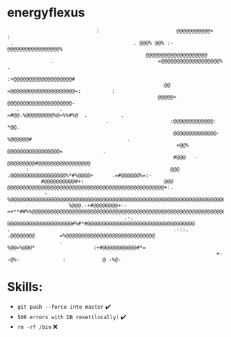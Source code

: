 # energyflexus
                                 :                         @@@@@@@@@@@+              :                               
     .                                       . @@@% @@% :-@@@@@@@@@@@@@@@@@%                                          
                                                 @@@@@@@@@@@@@@@@@@@@                                                 
                  .                                  =@@@@@@@@@@@@@@@@@@@%                          .                  
                                                        :+@@@@@@@@@@@@@@@@@@@#                                        
                                                       @@ =@@@@@@@@@@@@@@@@@@@@@=:          :                         
                                                     @@@@@+   @@@@@@@@@@@@@@@@@@@@@-                                  
       .             .                                 =#@@.%@@@@@@@@@%@=%%#%@  .           .                          
                                    .                    :@@@@@@@@@@@@@:      *@@.                                    
                                                          @@@@@@@@@@@@@@- %@@@@@@#                               .     
                                                           +@@% @@@@@@@@@@@@@@@@@=             .                      
                                                          #@@@   -@@@@@@@@@#@@@@@@@@@@@@@@@@@                         
          :                                              @@@    .@@@@@@@@@@@@@@@@@@%*#%@@@@+      .=#@@@@@@%=:-       
               #@@@@@@@@@@#+:                          @@@    @@@@@@@@@@@@@@@@@@@@@@@@@@@@@@@@@@@@@@@@@@@@@@@@@@@+:.  
                -%@@@@@@@@@@@@@@@@@@@@@@@@@@@@@@@@@@@@@@@@@@@@@@@@@@@@@@@@@@@@@@@@@@@@@@@@@@@@@@@@@@@@@@@@@@@@@@@@%+++
                        %@@@.-+#@@@@@@@@+--=+**##%%@@@@@@@@@@@@@@@@@@@@@@@@@@@@@@@@@@@@@@@@@@@@@@@@@@@@@@@@@@@@@@@@@@@
                                          .-.            @@@@@@@@@@@@@@@@@@@@@#%#*#@@@@@@@@@@@@@@@@@@@@@@@@@@@@@@@@@@@
    .                                                     .-::.       .@@@@@@@@        =%@@@@@@@@@@@@@@@@@@@@@@@@@@@@@
                     .                                                 %@@=%@@@*                   :+#@@@@@@@@@@@#*=  
                                                                        +-  -@%-              :            @ -%@-   

# Skills:
- `git push --force into master` ✔️
- `500 errors with DB reset(locally)` ✔️
- `rm -rf /bin` ❌
